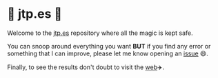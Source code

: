 # :rocket: jtp.es :rocket:

Welcome to the [jtp.es](https://jtp.es) repository where all the magic is kept safe.

You can snoop around everything you want **BUT** if you find any error or something that I can improve, please let me know opening an [issue](https://github.com/juliotpaez/jtp.es/issues) :smile:.

Finally, to see the results don't doubt to visit the [web](https://jtp.es):airplane:.

